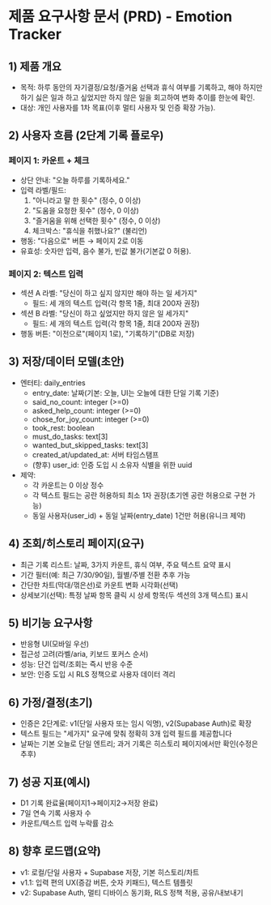 # 제품 요구사항 문서 (PRD) - Emotion Tracker

## 1) 제품 개요
- 목적: 하루 동안의 자기결정/요청/즐거움 선택과 휴식 여부를 기록하고, 해야 하지만 하기 싫은 일과 하고 싶었지만 하지 않은 일을 회고하여 변화 추이를 한눈에 확인.
- 대상: 개인 사용자를 1차 목표(이후 멀티 사용자 및 인증 확장 가능).

## 2) 사용자 흐름 (2단계 기록 플로우)
### 페이지 1: 카운트 + 체크
- 상단 안내: "오늘 하루를 기록하세요."
- 입력 라벨/필드:
  1) "아니라고 말 한 횟수" (정수, 0 이상)
  2) "도움을 요청한 횟수" (정수, 0 이상)
  3) "즐거움을 위해 선택한 횟수" (정수, 0 이상)
  4) 체크박스: "휴식을 취했나요?" (불리언)
- 행동: "다음으로" 버튼 → 페이지 2로 이동
- 유효성: 숫자만 입력, 음수 불가, 빈값 불가(기본값 0 허용).

### 페이지 2: 텍스트 입력
- 섹션 A 라벨: "당신이 하고 싶지 않지만 해야 하는 일 세가지"
  - 필드: 세 개의 텍스트 입력(각 항목 1줄, 최대 200자 권장)
- 섹션 B 라벨: "당신이 하고 싶었지만 하지 않은 일 세가지"
  - 필드: 세 개의 텍스트 입력(각 항목 1줄, 최대 200자 권장)
- 행동 버튼: "이전으로"(페이지 1로), "기록하기"(DB로 저장)

## 3) 저장/데이터 모델(초안)
- 엔터티: daily_entries
  - entry_date: 날짜(기본: 오늘, UI는 오늘에 대한 단일 기록 기준)
  - said_no_count: integer (>=0)
  - asked_help_count: integer (>=0)
  - chose_for_joy_count: integer (>=0)
  - took_rest: boolean
  - must_do_tasks: text[3]
  - wanted_but_skipped_tasks: text[3]
  - created_at/updated_at: 서버 타임스탬프
  - (향후) user_id: 인증 도입 시 소유자 식별을 위한 uuid
- 제약:
  - 각 카운트는 0 이상 정수
  - 각 텍스트 필드는 공란 허용하되 최소 1자 권장(초기엔 공란 허용으로 구현 가능)
  - 동일 사용자(user_id) + 동일 날짜(entry_date) 1건만 허용(유니크 제약)

## 4) 조회/히스토리 페이지(요구)
- 최근 기록 리스트: 날짜, 3가지 카운트, 휴식 여부, 주요 텍스트 요약 표시
- 기간 필터(예: 최근 7/30/90일), 월별/주별 전환 추후 가능
- 간단한 차트(막대/꺾은선)로 카운트 변화 시각화(선택)
- 상세보기(선택): 특정 날짜 항목 클릭 시 상세 항목(두 섹션의 3개 텍스트) 표시

## 5) 비기능 요구사항
- 반응형 UI(모바일 우선)
- 접근성 고려(라벨/aria, 키보드 포커스 순서)
- 성능: 단건 입력/조회는 즉시 반응 수준
- 보안: 인증 도입 시 RLS 정책으로 사용자 데이터 격리

## 6) 가정/결정(초기)
- 인증은 2단계로: v1(단일 사용자 또는 임시 익명), v2(Supabase Auth)로 확장
- 텍스트 필드는 "세가지" 요구에 맞춰 정확히 3개 입력 필드를 제공합니다
- 날짜는 기본 오늘로 단일 엔트리; 과거 기록은 히스토리 페이지에서만 확인(수정은 추후)

## 7) 성공 지표(예시)
- D1 기록 완료율(페이지1→페이지2→저장 완료)
- 7일 연속 기록 사용자 수
- 카운트/텍스트 입력 누락률 감소

## 8) 향후 로드맵(요약)
- v1: 로컬/단일 사용자 + Supabase 저장, 기본 히스토리/차트
- v1.1: 입력 편의 UX(증감 버튼, 숫자 키패드), 텍스트 템플릿
- v2: Supabase Auth, 멀티 디바이스 동기화, RLS 정책 적용, 공유/내보내기
